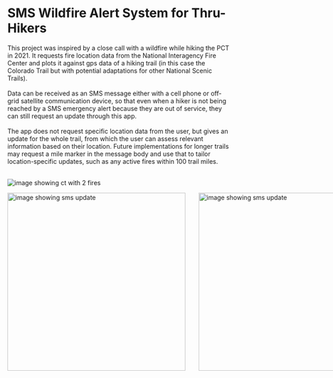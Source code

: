 # SMS Wildfire Alert System for Thru-Hikers

This project was inspired by a close call with a wildfire while hiking the PCT in 2021. It requests fire location data from the National Interagency Fire Center and plots it against gps data of a hiking trail (in this case the Colorado Trail but with potential adaptations for other National Scenic Trails).
<br/><br/>
Data can be received as an SMS message either with a cell phone or off-grid satellite communication device, so that even when a hiker is not being reached by a SMS emergency alert because they are out of service, they can still request an update through this app. 
<br/><br/>
The app does not request specific location data from the user, but gives an update for the whole trail, from which the user can assess relevant information based on their location. Future implementations for longer trails may request a mile marker in the message body and use that to tailor location-specific updates, such as any active fires within 100 trail miles.
<br/><br/>

![image showing ct with 2 fires](https://i.imgur.com/76a82iF.jpg)
<br/>
<div style='display: flex; gap: 30px;'>
  <img src='https://i.imgur.com/acwUpbV.jpg' alt='image showing sms update' style='width: 400px'/>
  <img src='https://i.imgur.com/OcPFsgf.jpg' alt='image showing sms update' style='width: 400px'/>
</div>
